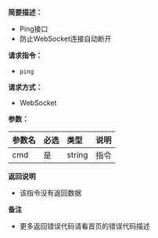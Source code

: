 **简要描述：**

- Ping接口
- 防止WebSocket连接自动断开

**请求指令：**

- `ping`

**请求方式：**

- WebSocket

**参数：**

| 参数名          | 必选  | 类型     | 说明      |
|:-------------|:----|:-------|:--------|
| cmd          | 是   | string | 指令      |

**返回说明**

- 该指令没有返回数据

**备注**

- 更多返回错误代码请看首页的错误代码描述

